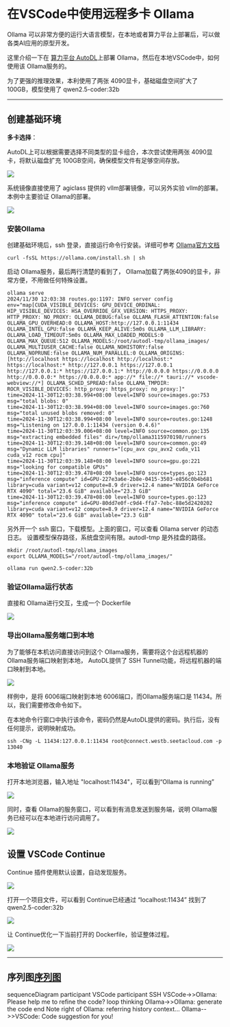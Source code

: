 # 在VSCode中使用远程多卡 Ollama

Ollama 可以非常方便的运行大语言模型，在本地或者算力平台上部署后，可以做各类AI应用的原型开发。

这里介绍一下在 [算力平台 AutoDL](https://www.autodl.com/home)上部署 Ollama，然后在本地VSCode中，如何使用该 Ollama服务的。

为了更强的推理效果，本利使用了两张 4090显卡，基础磁盘空间扩大了 100GB，模型使用了 qwen2.5-coder:32b

---

## 创建基础环境

**多卡选择**：

AutoDL上可以根据需要选择不同类型的显卡组合，本次尝试使用两张 4090显卡，将默认磁盘扩充 100GB空间，确保模型文件有足够空间存放。

![](/experience/assets/images/posts/ai/ollama/autodl_choose_gpu.png)


系统镜像直接使用了 agiclass 提供的 vllm部署镜像，可以另外实验 vllm的部署。本例中主要验证 Ollama的部署。

![](/experience/assets/images/posts/ai/ollama/autodl_choose_model.png)

### 安装Ollama

创建基础环境后，ssh 登录，直接运行命令行安装。详细可参考 [Ollama官方文档](https://ollama.com/download/linux)

```
curl -fsSL https://ollama.com/install.sh | sh
```


启动 Ollama服务，最后两行清楚的看到了， Ollama加载了两张4090的显卡，非常方便，不用做任何特殊设置。

```
ollama serve
2024/11/30 12:03:38 routes.go:1197: INFO server config env="map[CUDA_VISIBLE_DEVICES: GPU_DEVICE_ORDINAL: HIP_VISIBLE_DEVICES: HSA_OVERRIDE_GFX_VERSION: HTTPS_PROXY: HTTP_PROXY: NO_PROXY: OLLAMA_DEBUG:false OLLAMA_FLASH_ATTENTION:false OLLAMA_GPU_OVERHEAD:0 OLLAMA_HOST:http://127.0.0.1:11434 OLLAMA_INTEL_GPU:false OLLAMA_KEEP_ALIVE:5m0s OLLAMA_LLM_LIBRARY: OLLAMA_LOAD_TIMEOUT:5m0s OLLAMA_MAX_LOADED_MODELS:0 OLLAMA_MAX_QUEUE:512 OLLAMA_MODELS:/root/autodl-tmp/ollama_images/ OLLAMA_MULTIUSER_CACHE:false OLLAMA_NOHISTORY:false OLLAMA_NOPRUNE:false OLLAMA_NUM_PARALLEL:0 OLLAMA_ORIGINS:[http://localhost https://localhost http://localhost:* https://localhost:* http://127.0.0.1 https://127.0.0.1 http://127.0.0.1:* https://127.0.0.1:* http://0.0.0.0 https://0.0.0.0 http://0.0.0.0:* https://0.0.0.0:* app://* file://* tauri://* vscode-webview://*] OLLAMA_SCHED_SPREAD:false OLLAMA_TMPDIR: ROCR_VISIBLE_DEVICES: http_proxy: https_proxy: no_proxy:]"
time=2024-11-30T12:03:38.994+08:00 level=INFO source=images.go:753 msg="total blobs: 0"
time=2024-11-30T12:03:38.994+08:00 level=INFO source=images.go:760 msg="total unused blobs removed: 0"
time=2024-11-30T12:03:38.994+08:00 level=INFO source=routes.go:1248 msg="Listening on 127.0.0.1:11434 (version 0.4.6)"
time=2024-11-30T12:03:39.006+08:00 level=INFO source=common.go:135 msg="extracting embedded files" dir=/tmp/ollama3115970198/runners
time=2024-11-30T12:03:39.148+08:00 level=INFO source=common.go:49 msg="Dynamic LLM libraries" runners="[cpu_avx cpu_avx2 cuda_v11 cuda_v12 rocm cpu]"
time=2024-11-30T12:03:39.148+08:00 level=INFO source=gpu.go:221 msg="looking for compatible GPUs"
time=2024-11-30T12:03:39.478+08:00 level=INFO source=types.go:123 msg="inference compute" id=GPU-227e3a6e-2b8e-0415-3503-e856c0b4b681 library=cuda variant=v12 compute=8.9 driver=12.4 name="NVIDIA GeForce RTX 4090" total="23.6 GiB" available="23.3 GiB"
time=2024-11-30T12:03:39.478+08:00 level=INFO source=types.go:123 msg="inference compute" id=GPU-80dd7e0f-c9d4-ffa7-7ebc-88e5d2420202 library=cuda variant=v12 compute=8.9 driver=12.4 name="NVIDIA GeForce RTX 4090" total="23.6 GiB" available="23.3 GiB"
```


另外开一个 ssh 窗口，下载模型。上面的窗口，可以查看 Ollama server 的动态日志。
设置模型保存路径，系统盘空间有限。autodl-tmp 是外挂盘的路径。

```
mkdir /root/autodl-tmp/ollama_images
export OLLAMA_MODELS="/root/autodl-tmp/ollama_images/"

ollama run qwen2.5-coder:32b
```



### 验证Ollama运行状态

直接和 Ollama进行交互，生成一个 Dockerfile

![](/experience/assets/images/posts/ai/ollama/talk_with_ollama_qwen2.5.png)

### 导出Ollama服务端口到本地

为了能够在本机访问直接访问到这个 Ollama服务，需要将这个台远程机器的Ollama服务端口映射到本地， AutoDL提供了 SSH Tunnel功能，将远程机器的端口映射到本地。

![](/experience/assets/images/posts/ai/ollama/enable_ssh_tolocalport.png)

样例中，是将 6006端口映射到本地 6006端口，而Ollama服务端口是 11434。所以，我们需要修改命令如下。

在本地命令行窗口中执行该命令，密码仍然是AutoDL提供的密码。执行后，没有任何提示，说明映射成功。
```
ssh -CNg -L 11434:127.0.0.1:11434 root@connect.westb.seetacloud.com -p 13040
```

### 本地验证 Ollama服务

打开本地浏览器，输入地址 "localhost:11434"，可以看到“Ollama is running”

![](/experience/assets/images/posts/ai/ollama/localhost_verify_ollama.png)

同时，查看 Ollama的服务窗口，可以看到有消息发送到服务端，说明 Ollama服务已经可以在本地进行访问调用了。

![](/experience/assets/images/posts/ai/ollama/ollama_service_well.png)

## 设置 VSCode Continue

Continue 插件使用默认设置，自动发现服务。

![](/experience/assets/images/posts/ai/ollama/continue_default_configuration.png)

打开一个项目文件，可以看到 Continue已经通过 “localhost:11434” 找到了 qwen2.5-coder:32b


![](/experience/assets/images/posts/ai/ollama/continue_find_ollama.png)

让 Continue优化一下当前打开的 Dockerfile，验证整体过程。

![](/experience/assets/images/posts/ai/ollama/continue_refine_dockerfile.png)

---

## 序列图[序列图](https://github.com/knsv/mermaid#sequence-diagram)

<div class="mermaid">
sequenceDiagram
  participant VSCode
  participant SSH
  VSCode->>Ollama: Please help me to refine the code?
  loop thinking
    Ollama->>Ollama: generate the code
  end
  Note right of Ollama: referring history context...
  Ollama-->>VSCode: Code suggestion for you!
</div>

